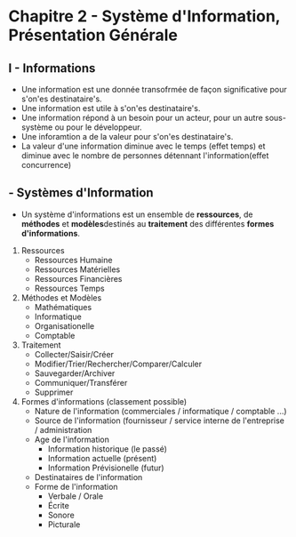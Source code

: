 # Chapitre 2 - Système d'Information, Présentation Générale

## I - Informations

* Une information est une donnée transofrmée de façon significative pour s'on'es destinataire's.
* Une information est utile à s'on'es destinataire's.
* Une information répond à un besoin pour un acteur, pour un autre sous-système ou pour le développeur.
* Une inforamtion a de la valeur pour s'on'es destinataire's.
* La valeur d'une information diminue avec le temps (effet temps) et diminue avec le nombre de personnes détennant l'information(effet concurrence)

## - Systèmes d'Information

* Un système d'informations est un ensemble de **ressources**, de **méthodes** et **modèles**destinés au **traitement** des différentes **formes d'informations**.

1. Ressources
	* Ressources Humaine
	* Ressources Matérielles
	* Ressources Financières
	* Ressources Temps
2. Méthodes et Modèles
	* Mathématiques
	* Informatique
	* Organisationelle
	* Comptable
3. Traitement
	* Collecter/Saisir/Créer
	* Modifier/Trier/Rechercher/Comparer/Calculer
	* Sauvegarder/Archiver
	* Communiquer/Transférer
	* Supprimer
4. Formes d'informations (classement possible)
	* Nature de l'information (commerciales / informatique / comptable ...)
	* Source de l'information (fournisseur / service interne de l'entreprise / administration
	* Age de l'information
		* Information historique (le passé)
		* Information actuelle (présent)
		* Information Prévisionelle (futur)
	* Destinataires de l'information
	* Forme de l'information
		* Verbale / Orale
		* Écrite
		* Sonore
		* Picturale
